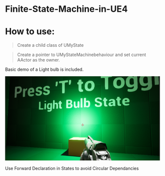 # Finite-State-Machine-in-UE4
# How to use:

>Create a child class of UMyState 

>Create a pointer to UMyStateMachinebehaviour and set current AActor as the owner.

Basic demo of a Light bulb is included.

![alt text](https://raw.githubusercontent.com/RonakFabain/Finite-State-Machine-in-UE4/master/FSM_Pic.png)


Use Forward Declaration in States to avoid Circular Dependancies

